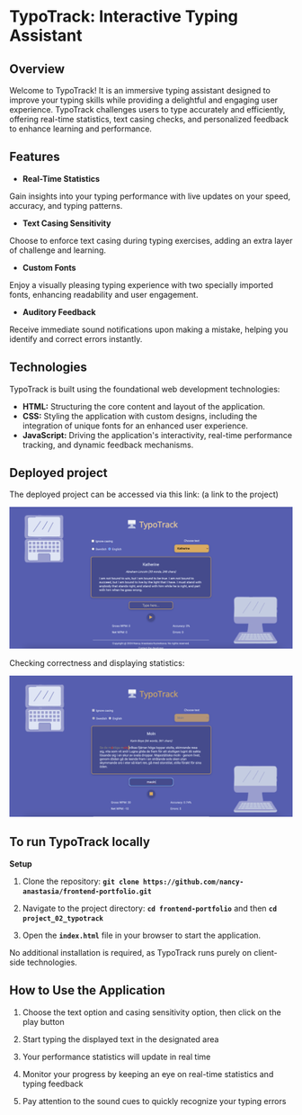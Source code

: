 # TypoTrack: Interactive Typing Assistant

## Overview

Welcome to TypoTrack! It is an immersive typing assistant designed to improve your typing skills while providing a delightful and engaging user experience. TypoTrack challenges users to type accurately and efficiently, offering real-time statistics, text casing checks, and personalized feedback to enhance learning and performance.

## Features

- **Real-Time Statistics**

Gain insights into your typing performance with live updates on your speed, accuracy, and typing patterns.

- **Text Casing Sensitivity**

Choose to enforce text casing during typing exercises, adding an extra layer of challenge and learning.

- **Custom Fonts**

Enjoy a visually pleasing typing experience with two specially imported fonts, enhancing readability and user engagement.

- **Auditory Feedback**

Receive immediate sound notifications upon making a mistake, helping you identify and correct errors instantly.

## Technologies

TypoTrack is built using the foundational web development technologies:

- **HTML:** Structuring the core content and layout of the application.
- **CSS:** Styling the application with custom designs, including the integration of unique fonts for an enhanced user experience.
- **JavaScript:** Driving the application's interactivity, real-time performance tracking, and dynamic feedback mechanisms.

## Deployed project

The deployed project can be accessed via this link: (a link to the project)

![Screenshot of TypoTrack's start screen](./readme_images/typotrack-start.png "Screenshot of TypoTrack's start screen")

Checking correctness and displaying statistics:

![Screenshot of TypoTrack's screen while typing](./readme_images/typotrack-typing.png "Screenshot of TypoTrack's screen while typing")

## To run TypoTrack locally

**Setup**

1. Clone the repository: **`git clone https://github.com/nancy-anastasia/frontend-portfolio.git`**

2. Navigate to the project directory: **`cd frontend-portfolio`** and then **`cd project_02_typotrack`**

3. Open the **`index.html`** file in your browser to start the application.

No additional installation is required, as TypoTrack runs purely on client-side technologies.

## How to Use the Application

1. Choose the text option and casing sensitivity option, then click on the play button

2. Start typing the displayed text in the designated area

3. Your performance statistics will update in real time

4. Monitor your progress by keeping an eye on real-time statistics and typing feedback

5. Pay attention to the sound cues to quickly recognize your typing errors

